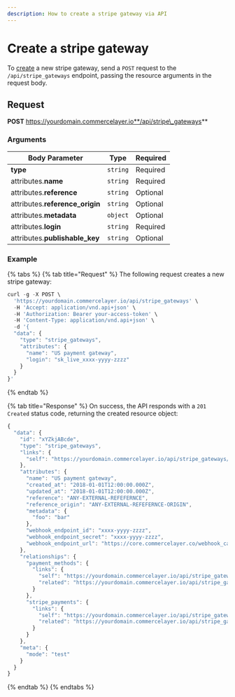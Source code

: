 ```yaml
---
description: How to create a stripe gateway via API
---
```


# Create a stripe gateway

To [create](https://docs.commercelayer.io/developers/creating-resources) a new stripe gateway, send a `POST` request to the `/api/stripe_gateways` endpoint, passing the resource arguments in the request body.

## Request

**POST** https://yourdomain.commercelayer.io**/api/stripe\_gateways**

### Arguments

| Body Parameter                   | Type     | Required |
| -------------------------------- | -------- | -------- |
| **type**                         | `string` | Required |
| attributes.**name**              | `string` | Required |
| attributes.**reference**         | `string` | Optional |
| attributes.**reference\_origin** | `string` | Optional |
| attributes.**metadata**          | `object` | Optional |
| attributes.**login**             | `string` | Required |
| attributes.**publishable\_key**  | `string` | Optional |

### Example

{% tabs %}
{% tab title="Request" %}
The following request creates a new stripe gateway:

```javascript
curl -g -X POST \
  'https://yourdomain.commercelayer.io/api/stripe_gateways' \
  -H 'Accept: application/vnd.api+json' \
  -H 'Authorization: Bearer your-access-token' \
  -H 'Content-Type: application/vnd.api+json' \
  -d '{
  "data": {
    "type": "stripe_gateways",
    "attributes": {
      "name": "US payment gateway",
      "login": "sk_live_xxxx-yyyy-zzzz"
    }
  }
}'
```
{% endtab %}

{% tab title="Response" %}
On success, the API responds with a `201 Created` status code, returning the created resource object:

```javascript
{
  "data": {
    "id": "xYZkjABcde",
    "type": "stripe_gateways",
    "links": {
      "self": "https://yourdomain.commercelayer.io/api/stripe_gateways/xYZkjABcde"
    },
    "attributes": {
      "name": "US payment gateway",
      "created_at": "2018-01-01T12:00:00.000Z",
      "updated_at": "2018-01-01T12:00:00.000Z",
      "reference": "ANY-EXTERNAL-REFEFERNCE",
      "reference_origin": "ANY-EXTERNAL-REFEFERNCE-ORIGIN",
      "metadata": {
        "foo": "bar"
      },
      "webhook_endpoint_id": "xxxx-yyyy-zzzz",
      "webhook_endpoint_secret": "xxxx-yyyy-zzzz",
      "webhook_endpoint_url": "https://core.commercelayer.co/webhook_callbacks/stripe_gateways/xxxxx"
    },
    "relationships": {
      "payment_methods": {
        "links": {
          "self": "https://yourdomain.commercelayer.io/api/stripe_gateways/xYZkjABcde/relationships/payment_methods",
          "related": "https://yourdomain.commercelayer.io/api/stripe_gateways/xYZkjABcde/payment_methods"
        }
      },
      "stripe_payments": {
        "links": {
          "self": "https://yourdomain.commercelayer.io/api/stripe_gateways/xYZkjABcde/relationships/stripe_payments",
          "related": "https://yourdomain.commercelayer.io/api/stripe_gateways/xYZkjABcde/stripe_payments"
        }
      }
    },
    "meta": {
      "mode": "test"
    }
  }
}
```
{% endtab %}
{% endtabs %}
